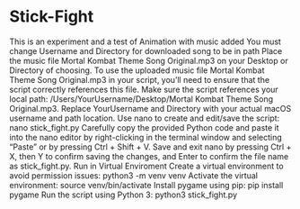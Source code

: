# Stick-Fight
This is an experiment and a test of Animation with music added
You must change Username and Directory for downloaded song to be in path
Place the music file Mortal Kombat Theme Song Original.mp3 on your Desktop or Directory of choosing.
To use the uploaded music file Mortal Kombat Theme Song Original.mp3 in your script, you’ll need to ensure that the script correctly references this file.
Make sure the script references your local path: /Users/YourUsername/Desktop/Mortal Kombat Theme Song Original.mp3. Replace YourUsername and Directory with your actual macOS username and path location.
Use nano to create and edit/save the script: nano stick_fight.py
Carefully copy the provided Python code and paste it into the nano editor by right-clicking in the terminal window and selecting “Paste” or by pressing Ctrl + Shift + V.
Save and exit nano by pressing Ctrl + X, then Y to confirm saving the changes, and Enter to confirm the file name as stick_fight.py.
Run in Virtual Enviroment
Create a virtual environment to avoid permission issues: python3 -m venv venv
Activate the virtual environment: source venv/bin/activate
Install pygame using pip: pip install pygame
Run the script using Python 3: python3 stick_fight.py
